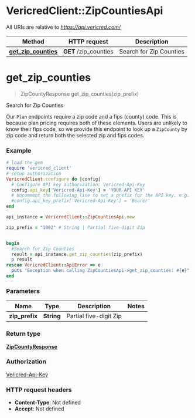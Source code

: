 # VericredClient::ZipCountiesApi

All URIs are relative to *https://api.vericred.com/*

Method | HTTP request | Description
------------- | ------------- | -------------
[**get_zip_counties**](ZipCountiesApi.md#get_zip_counties) | **GET** /zip_counties | Search for Zip Counties


# **get_zip_counties**
> ZipCountyResponse get_zip_counties(zip_prefix)

Search for Zip Counties

Our `Plan` endpoints require a zip code and a fips (county) code.  This is because plan pricing requires both of these elements.  Users are unlikely to know their fips code, so we provide this endpoint to look up a `ZipCounty` by zip code and return both the selected zip and fips codes.

### Example
```ruby
# load the gem
require 'vericred_client'
# setup authorization
VericredClient.configure do |config|
  # Configure API key authorization: Vericred-Api-Key
  config.api_key['Vericred-Api-Key'] = 'YOUR API KEY'
  # Uncomment the following line to set a prefix for the API key, e.g. 'Bearer' (defaults to nil)
  #config.api_key_prefix['Vericred-Api-Key'] = 'Bearer'
end

api_instance = VericredClient::ZipCountiesApi.new

zip_prefix = "1002" # String | Partial five-digit Zip


begin
  #Search for Zip Counties
  result = api_instance.get_zip_counties(zip_prefix)
  p result
rescue VericredClient::ApiError => e
  puts "Exception when calling ZipCountiesApi->get_zip_counties: #{e}"
end
```

### Parameters

Name | Type | Description  | Notes
------------- | ------------- | ------------- | -------------
 **zip_prefix** | **String**| Partial five-digit Zip | 

### Return type

[**ZipCountyResponse**](ZipCountyResponse.md)

### Authorization

[Vericred-Api-Key](../README.md#Vericred-Api-Key)

### HTTP request headers

 - **Content-Type**: Not defined
 - **Accept**: Not defined




